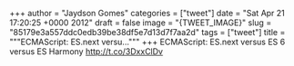 
+++
author = "Jaydson Gomes"
categories = ["tweet"]
date = "Sat Apr 21 17:20:25 +0000 2012"
draft = false
image = "{TWEET_IMAGE}"
slug = "85179e3a557ddc0edb39be38df5e7d13d7f7aa2d"
tags = ["tweet"]
title = """ECMAScript: ES.next versu..."""
+++
ECMAScript: ES.next versus ES 6 versus ES Harmony http://t.co/3DxxClDv
